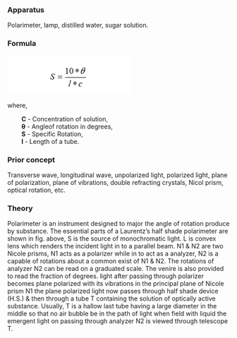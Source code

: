 <h3>Apparatus</h3>

<p>Polarimeter, lamp, distilled water, sugar solution.</p>

<h3>Formula</h3>

<img src="./images/formula.png">

<p>
   where, <br>

&emsp;&emsp; <b>C</b> - Concentration of solution,
<br>
&emsp;&emsp; <b>θ</b> - Angleof rotation in degrees,
<br>
&emsp;&emsp; <b>S</b> - Specific Rotation,
<br>
&emsp;&emsp; <b>l</b> - Length of a tube.
</p>

<h3>Prior concept</h3>

<p>Transverse wave, longitudinal wave, unpolarized light, polarized light, plane of polarization, plane of vibrations, double refracting crystals, Nicol prism, optical rotation, etc.</p>

<h3>Theory</h3>

<p>Polarimeter is an instrument designed to major the angle of rotation produce by substance. The essential parts of a Laurentz’s half shade polarimeter are shown in fig. above, S is the source of monochromatic light. L is convex lens which renders the incident light in to a parallel beam. N1 & N2 are two Nicole prisms, N1 acts as a polarizer while in to act as a analyzer, N2 is a capable of rotations about a common exist of N1 & N2. The rotations of analyzer N2 can be read on a graduated scale. The venire is also provided to read the fraction of degrees. light after passing through polarizer becomes plane polarized with its vibrations in the principal plane of Nicole prism N1 the plane polarized light now passes through half shade device (H.S.) & then through a tube T containing the solution of optically active substance. Usually, T is a hallow last tube having a large diameter in the middle so that no air bubble be in the path of light when field with liquid the emergent light on passing through analyzer N2 is viewed through telescope T.</p>


<script type="text/javascript" id="MathJax-script" async src="https://cdn.jsdelivr.net/npm/mathjax@3/es5/tex-mml-chtml.js"> </script>